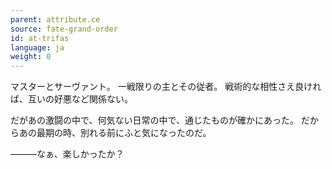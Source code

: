 ```yaml
---
parent: attribute.ce
source: fate-grand-order
id: at-trifas
language: ja
weight: 0
---
```


マスターとサーヴァント。
一戦限りの主とその従者。
戦術的な相性さえ良ければ、互いの好悪など関係ない。

だがあの激闘の中で、何気ない日常の中で、通じたものが確かにあった。
だからあの最期の時、別れる前にふと気になったのだ。

―――なぁ、楽しかったか？
